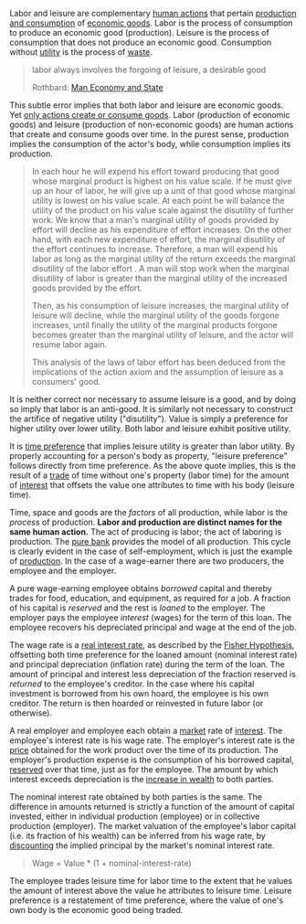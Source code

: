 Labor and leisure are complementary [human actions](https://en.wikipedia.org/wiki/Action_axiom) that pertain [production and consumption](Production-and-Consumption) of [economic goods](https://en.m.wikipedia.org/wiki/Goods_and_services). Labor is the process of consumption to produce an economic good (production). Leisure is the process of consumption that does not produce an economic good. Consumption without [utility](Glossary#utility) is the process of [waste](https://en.wikipedia.org/wiki/Waste).

> labor always involves the forgoing of leisure, a desirable good
>
> Rothbard: [Man Economy and State](https://mises.org/library/man-economy-and-state-power-and-market/html/p/926)

This subtle error implies that both labor and leisure are economic goods. Yet [only actions create or consume goods](https://github.com/libbitcoin/libbitcoin-system/wiki/Expression-Principle). Labor (production of economic goods) and leisure (production of non-economic goods) are human actions that create and consume goods over time. In the purest sense, production implies the consumption of the actor's body, while consumption implies its production.

> In each hour he will expend his effort toward producing that good whose marginal product is highest on his value scale. If he must give up an hour of labor, he will give up a unit of that good whose marginal utility is lowest on his value scale. At each point he will balance the utility of the product on his value scale against the disutility of further work. We know that a man's marginal utility of goods provided by effort will decline as his expenditure of effort increases. On the other hand, with each new expenditure of effort, the marginal disutility of the effort continues to increase. Therefore, a man will expend his labor as long as the marginal utility of the return exceeds the marginal disutility of the labor effort . A man will stop work when the marginal disutility of labor is greater than the marginal utility of the increased goods provided by the effort.
>
> Then, as his consumption of leisure increases, the marginal utility of leisure will decline, while the marginal utility of the goods forgone increases, until finally the utility of the marginal products forgone becomes greater than the marginal utility of leisure, and the actor will resume labor again.
>
> This analysis of the laws of labor effort has been deduced from the implications of the action axiom and the assumption of leisure as a consumers' good.

It is neither correct nor necessary to assume leisure is a good, and by doing so imply that labor is an anti-good. It is similarly not necessary to construct the artifice of negative utility ("disutility"). Value is simply a preference for higher utility over lower utility. Both labor and leisure exhibit positive utility.

It is [time preference](Time-Preference-Fallacy) that implies leisure utility is greater than labor utility. By properly accounting for a person's body as property, "leisure preference" follows directly from time preference. As the above quote implies, this is the result of a [trade](Glossary#trade) of time without one's property (labor time) for the amount of [interest](Glossary#interest) that offsets the value one attributes to time with his body (leisure time).

Time, space and goods are the *factors* of all production, while labor is the *process* of production. **Labor and production are distinct names for the same human action.** The act of producing is labor; the act of laboring is production. The [pure bank](Pure-Bank) provides the model of all production. This cycle is clearly evident in the case of self-employment, which is just the example of [production](Production-and-Consumption). In the case of a wage-earner there are two producers, the employee and the employer.

A pure wage-earning employee obtains *borrowed* capital and thereby trades for food, education, and equipment, as required for a job. A fraction of his capital is *reserved* and the rest is *loaned* to the employer. The employer pays the employee *interest* (wages) for the term of this loan. The employee recovers his depreciated principal and wage at the end of the job.

The wage rate is a [real interest rate](https://en.m.wikipedia.org/wiki/Fisher_equation), as described by the [Fisher Hypothesis](https://en.m.wikipedia.org/wiki/Fisher_hypothesis), offsetting both time preference for the loaned amount (nominal interest rate) and principal depreciation (inflation rate) during the term of the loan. The amount of principal and interest less depreciation of the fraction reserved is *returned* to the employee's creditor. In the case where his capital investment is borrowed from his own hoard, the employee is his own creditor. The return is then hoarded or reinvested in future labor (or otherwise).

A real employer and employee each obtain a [market](Glossary#market) rate of [interest](Glossary#interest). The employee's interest rate is his wage rate. The employer's interest rate is the [price](Glossary#price) obtained for the work product over the time of its production. The employer's production expense is the consumption of his borrowed capital, [reserved](Reservation-Principle) over that time, just as for the employee. The amount by which interest exceeds depreciation is the [increase in wealth](Depreciation-Principle) to both parties.

The nominal interest rate obtained by both parties is the same. The difference in amounts returned is strictly a function of the amount of capital invested, either in individual production (employee) or in collective production (employer). The market valuation of the employee's labor capital (i.e. its fraction of his wealth) can be inferred from his wage rate, by [discounting](https://en.m.wikipedia.org/wiki/Present_value) the implied principal by the market's nominal interest rate.

> Wage = Value * (1 + nominal-interest-rate)

The employee trades leisure time for labor time to the extent that he values the amount of interest above the value he attributes to leisure time. Leisure preference is a restatement of time preference, where the value of one's own body is the economic good being traded.